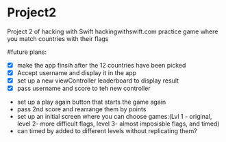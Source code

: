 # Project2
Project 2 of hacking with Swift  hackingwithswift.com
practice game where you match countries with their flags 

#future plans: 
- [x] make the app finsih after the 12 countries have been picked 
- [x] Accept username and display it in the app
- [x] set up a new viewController leaderboard to display result 
- [x] pass username and score to teh new controller 
- set up a play again button that starts the game again 
- pass 2nd score and rearrange them by points 
- set up an initial screen where you can choose games:(Lvl 1 - original, level 2- more difficult flags, level 3- almost imposisble flags, and timed)
- can timed by added to different levels without replicating them? 
